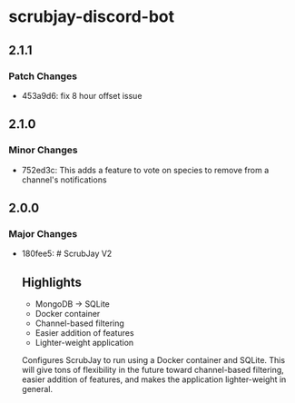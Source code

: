 # scrubjay-discord-bot

## 2.1.1

### Patch Changes

- 453a9d6: fix 8 hour offset issue

## 2.1.0

### Minor Changes

- 752ed3c: This adds a feature to vote on species to remove from a channel's notifications

## 2.0.0

### Major Changes

- 180fee5: # ScrubJay V2

    ## Highlights

    - MongoDB -> SQLite
    - Docker container
    - Channel-based filtering
    - Easier addition of features
    - Lighter-weight application

    Configures ScrubJay to run using a Docker container and SQLite. This will give tons of flexibility in the future toward channel-based filtering, easier addition of features, and makes the application lighter-weight in general.
